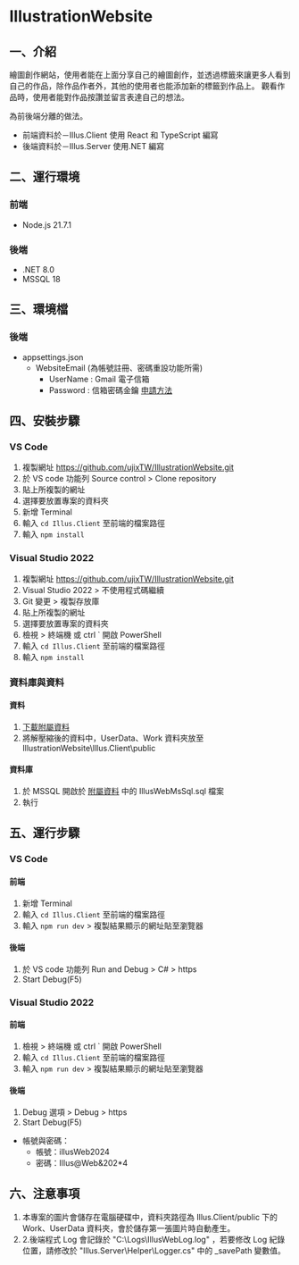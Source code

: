 # IllustrationWebsite

## 一、介紹

繪圖創作網站，使用者能在上面分享自己的繪圖創作，並透過標籤來讓更多人看到自己的作品，除作品作者外，其他的使用者也能添加新的標籤到作品上。
觀看作品時，使用者能對作品按讚並留言表達自己的想法。

為前後端分離的做法。

- 前端資料於－Illus.Client 使用 React 和 TypeScript 編寫
- 後端資料於－Illus.Server 使用.NET 編寫

## 二、運行環境

### 前端

- Node.js 21.7.1

### 後端

- .NET 8.0
- MSSQL 18

## 三、環境檔

### 後端

- appsettings.json
  - WebsiteEmail (為帳號註冊、密碼重設功能所需)
    - UserName : Gmail 電子信箱
    - Password : 信箱密碼金鑰 [申請方法](https://blog.hungwin.com.tw/cs-gmail/)

## 四、安裝步驟

### VS Code

1. 複製網址 https://github.com/ujixTW/IllustrationWebsite.git
2. 於 VS code 功能列 Source control > Clone repository
3. 貼上所複製的網址
4. 選擇要放置專案的資料夾
5. 新增 Terminal
6. 輸入 `cd Illus.Client` 至前端的檔案路徑
7. 輸入 `npm install`

### Visual Studio 2022

1. 複製網址 https://github.com/ujixTW/IllustrationWebsite.git
2. Visual Studio 2022 > 不使用程式碼繼續
3. Git 變更 > 複製存放庫
4. 貼上所複製的網址
5. 選擇要放置專案的資料夾
6. 檢視 > 終端機 或 ctrl ` 開啟 PowerShell
7. 輸入 `cd Illus.Client` 至前端的檔案路徑
8. 輸入 `npm install`

### 資料庫與資料

#### 資料

1. [下載附屬資料](https://drive.google.com/file/d/11ProxtBvGl-LmAu5t7QgTGkhjvb6htxl/view?usp=sharing)
2. 將解壓縮後的資料中，UserData、Work 資料夾放至 IllustrationWebsite\Illus.Client\public

#### 資料庫

1. 於 MSSQL 開啟於 [附屬資料](https://drive.google.com/file/d/11ProxtBvGl-LmAu5t7QgTGkhjvb6htxl/view?usp=sharing) 中的 IllusWebMsSql.sql 檔案
2. 執行

## 五、運行步驟

### VS Code

#### 前端

1. 新增 Terminal
2. 輸入 `cd Illus.Client` 至前端的檔案路徑
3. 輸入 `npm run dev` > 複製結果顯示的網址貼至瀏覽器

#### 後端

1. 於 VS code 功能列 Run and Debug > C# > https
2. Start Debug(F5)

### Visual Studio 2022

#### 前端

1. 檢視 > 終端機 或 ctrl ` 開啟 PowerShell
2. 輸入 `cd Illus.Client` 至前端的檔案路徑
3. 輸入 `npm run dev` > 複製結果顯示的網址貼至瀏覽器

#### 後端

1. Debug 選項 > Debug > https
2. Start Debug(F5)

- 帳號與密碼：
  - 帳號：illusWeb2024
  - 密碼：Illus@Web&202\*4

## 六、注意事項

1. 本專案的圖片會儲存在電腦硬碟中，資料夾路徑為 Illus.Client/public 下的 Work、UserData 資料夾，會於儲存第一張圖片時自動產生。
2. 2.後端程式 Log 會記錄於 "C:\Logs\IllusWebLog.log" ，若要修改 Log 紀錄位置，請修改於 "Illus.Server\Helper\Logger.cs" 中的 \_savePath 變數值。
